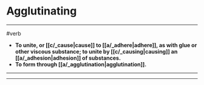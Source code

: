# Agglutinating
---
#verb
- **To unite, or [[c/_cause|cause]] to [[a/_adhere|adhere]], as with glue or other viscous substance; to unite by [[c/_causing|causing]] an [[a/_adhesion|adhesion]] of substances.**
- **To form through [[a/_agglutination|agglutination]].**
---
---
